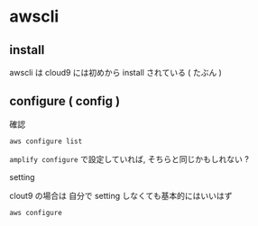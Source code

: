 
# awscli


## install

awscli は cloud9 には初めから install されている
( たぶん )


## configure ( config )

確認

```
aws configure list
```

`amplify configure` で設定していれば, そちらと同じかもしれない ?


setting

clout9 の場合は 自分で setting しなくても基本的にはいいはず

```
aws configure
```



